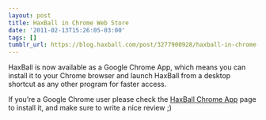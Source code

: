 ```yaml
---
layout: post
title: HaxBall in Chrome Web Store
date: '2011-02-13T15:26:05-03:00'
tags: []
tumblr_url: https://blog.haxball.com/post/3277900928/haxball-in-chrome-web-store
---
```

HaxBall is now available as a Google Chrome App, which means you can install it to your Chrome browser and launch HaxBall from a desktop shortcut as any other program for faster access.

If you’re a Google Chrome user please check the [HaxBall Chrome App](https://chrome.google.com/webstore/detail/fgbckdcncmnniboflneijnjmnlbgdpdi) page to install it, and make sure to write a nice review ;)

